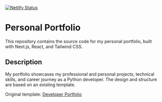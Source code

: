 [![Netlify Status](https://api.netlify.com/api/v1/badges/0dabba7a-9e38-429b-bc2b-fb5fb4189982/deploy-status)](https://app.netlify.com/projects/julienmillot/deploys)
# Personal Portfolio

This repository contains the source code for my personal portfolio, built with Next.js, React, and Tailwind CSS.

## Description

My portfolio showcases my professional and personal projects, technical skills, and career journey as a Python developer. The design and structure are based on an existing template.

Original template: [Developer Portfolio](https://www.devportfoliotemplates.com/)